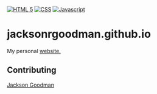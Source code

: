 [![HTML 5](https://img.shields.io/badge/html5-%23E34F26.svg?style=for-the-badge&logo=html5&logoColor=white)](#)
[![CSS](https://img.shields.io/badge/css3-%231572B6.svg?style=for-the-badge&logo=css3&logoColor=white)](#)
[![Javascript](https://img.shields.io/badge/javascript%20-%23323330.svg?&style=for-the-badge&logo=javascript&logoColor=%23F7DF1E)](#)
# jacksonrgoodman.github.io
My personal [website.](https://jacksonrgoodman.github.io)  
## Contributing
[Jackson Goodman](https://www.github.com/jacksonrgoodman/)
